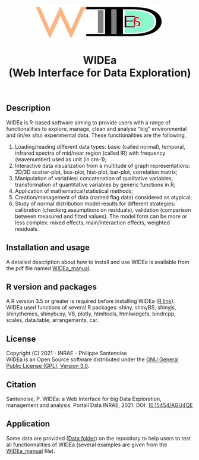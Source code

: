 <p align="center"><img src="https://github.com/PhilippeSantenoise/WIDEa/blob/main/WIDEa/Image/WIDEa_header_img.png" width="350" height="90"></p>
<h1 align="center">WIDEa<br>(Web Interface for Data Exploration)</h1><br />

## Description
WIDEa is R-based software aiming to provide users with a range of  functionalities to explore, manage, clean and analyse "big" environmental and (in/ex situ) experimental data. These functionalities are the following, 
1. Loading/reading different data types: basic (called normal), temporal, infrared spectra of mid/near region (called IR) with frequency (wavenumber) used as unit (in cm-1);
2. Interactive data visualization from a multitude of graph representations: 2D/3D scatter-plot, box-plot, hist-plot, bar-plot, correlation matrix;
3. Manipulation of variables: concatenation of qualitative variables, transformation of quantitative variables by generic functions in R;
4. Application of mathematical/statistical methods; 
5. Creation/management of data (named flag data) considered as atypical; 
6. Study of normal distribution model results for different strategies: calibration (checking assumptions on residuals), validation (comparison between measured and fitted values). The model form can be more or less complex: mixed effects, main/interaction effects, weighted residuals. 

## Installation and usage
A detailed description about how to install and use WIDEa is available from the pdf file named [WIDEa_manual](https://github.com/PhilippeSantenoise/WIDEa/blob/main/WIDEa_manual.pdf).

## R version and packages
A R version 3.5 or greater is required before installing WIDEa ([R link](https://cran.r-project.org/bin/)).<br />
WIDEa used functions of several R packages: shiny, shinyBS, shinyjs, shinythemes, shinybusy, V8, plotly, htmltools, htmlwidgets, bindrcpp, scales, data.table, arrangements, car.

## License
Copyright (C) 2021 - INRAE - Philippe Santenoise<br />
WIDEa is an Open Source software distributed under the [GNU General Public License (GPL), Version 3.0](https://github.com/PhilippeSantenoise/WIDEa/blob/main/LICENSE).

## Citation
Santenoise, P. WIDEa: a Web Interface for big Data Exploration, management and analysis. Portail Data INRAE, 2021. DOI: [10.15454/AGU4QE](https://doi.org/10.15454/AGU4QE)

## Application
Some data are provided ([Data folder](https://github.com/PhilippeSantenoise/WIDEa/tree/main/Data)) on the repository to help users to test all functionnalities of WIDEa (several examples are given from the [WIDEa_manual](https://github.com/PhilippeSantenoise/WIDEa/blob/main/WIDEa_manual.pdf) file).
